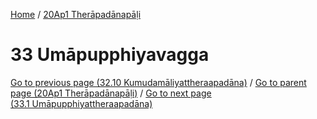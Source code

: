 
[Home](/) / [20Ap1 Therāpadānapāḷi](../20Ap1.md)

# 33 Umāpupphiyavagga


[Go to previous page (32.10 Kumudamāliyattheraapadāna)](32/32.10.md) / [Go to parent page (20Ap1 Therāpadānapāḷi)](0.md) / [Go to next page (33.1 Umāpupphiyattheraapadāna)](33/33.1.md)


